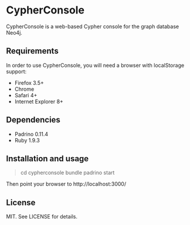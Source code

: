 CypherConsole
=============

CypherConsole is a web-based Cypher console for the graph database Neo4j.

Requirements
------------

In order to use CypherConsole, you will need a browser with localStorage support:

* Firefox 3.5+
* Chrome
* Safari 4+
* Internet Explorer 8+

Dependencies
------------

* Padrino 0.11.4
* Ruby 1.9.3

Installation and usage
------------

> cd cypherconsole
> bundle
> padrino start

Then point your browser to http://localhost:3000/

License
------------

MIT. See LICENSE for details.

